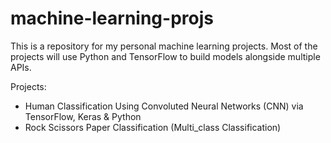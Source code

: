 # machine-learning-projs
This is a repository for my personal machine learning projects. Most of the projects will use Python and TensorFlow to build models alongside multiple APIs.

Projects:
- Human Classification Using Convoluted Neural Networks (CNN) via TensorFlow, Keras & Python
- Rock Scissors Paper Classification (Multi_class Classification)
